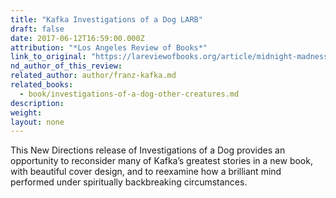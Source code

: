 ```yaml
---
title: "Kafka Investigations of a Dog LARB"
draft: false
date: 2017-06-12T16:59:00.000Z
attribution: "*Los Angeles Review of Books*"
link_to_original: "https://lareviewofbooks.org/article/midnight-madness-franz-kafkas-investigations-of-a-dog-and-other-creatures/"
nd_author_of_this_review:
related_author: author/franz-kafka.md
related_books:
  - book/investigations-of-a-dog-other-creatures.md
description:
weight:
layout: none
---
```

This New Directions release of Investigations of a Dog provides an opportunity to reconsider many of Kafka’s greatest stories in a new book, with beautiful cover design, and to reexamine how a brilliant mind performed under spiritually backbreaking circumstances.


